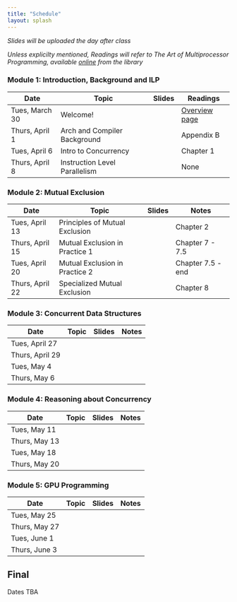 ```yaml
---
title: "Schedule"
layout: splash
---
```


_Slides will be uploaded the day after class_

_Unless explicilty mentioned, Readings will refer to The Art of Multiprocessor Programming, available [online](https://ucsc.primo.exlibrisgroup.com/permalink/01CDL_SCR_INST/epaiir/alma991025069492304876) from the library_

### Module 1: Introduction, Background and ILP

| Date             | Topic    | Slides |   Readings
|------------------|----------|--------|----------------
| Tues, March 30   | Welcome!                       |  | [Overview page](https://sorensenucsc.github.io/CSE113-2021/overview.html)
| Thurs, April 1   | Arch and Compiler Background   |  | Appendix B
| Tues, April 6    | Intro to Concurrency           |  | Chapter 1
| Thurs, April 8   | Instruction Level Parallelism  |  | None

### Module 2: Mutual Exclusion

| Date             | Topic    | Slides |   Notes
|------------------|----------|--------|----------------
| Tues, April 13   | Principles of Mutual Exclusion | | Chapter 2
| Thurs, April 15  | Mutual Exclusion in Practice 1 | | Chapter 7 - 7.5
| Tues, April 20   | Mutual Exclusion in Practice 2 | | Chapter 7.5 - end
| Thurs, April 22  | Specialized Mutual Exclusion   | | Chapter 8

### Module 3: Concurrent Data Structures

| Date             | Topic    | Slides |   Notes
|------------------|----------|--------|----------------
| Tues, April 27   
| Thurs, April 29  
| Tues, May 4      
| Thurs, May 6     

### Module 4: Reasoning about Concurrency

| Date             | Topic    | Slides |   Notes
|------------------|----------|--------|----------------
| Tues, May 11
| Thurs, May 13
| Tues, May 18
| Thurs, May 20

### Module 5: GPU Programming

| Date             | Topic    | Slides |   Notes
|------------------|----------|--------|----------------
| Tues, May 25
| Thurs, May 27
| Tues, June 1
| Thurs, June 3

## Final

Dates TBA
